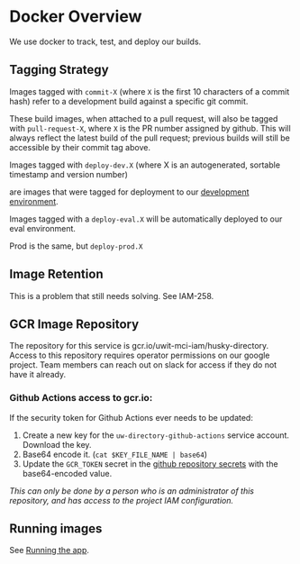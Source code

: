 # Docker Overview

We use docker to track, test, and deploy our builds. 

## Tagging Strategy

Images tagged with `commit-X` (where `X` is the first 10 characters of a commit hash)
refer to a development build against a specific git commit.

These build images, when attached to a pull request, will also be tagged with 
`pull-request-X`, where `X` is the PR number assigned by github. This will always 
reflect the latest build of the pull request; previous builds will still be 
accessible by their commit tag above.

Images tagged with `deploy-dev.X` (where X is an autogenerated, sortable timestamp and version number) 

are images that were tagged for deployment 
to our [development environment](https://github.com/uwit-iam/gcp-k8/tree/master/dev/uw-directory).

Images tagged with a `deploy-eval.X` will be 
automatically deployed to our eval environment. 

Prod is the same, but `deploy-prod.X`

## Image Retention

This is a problem that still needs solving. See IAM-258.

## GCR Image Repository

The repository for this service is gcr.io/uwit-mci-iam/husky-directory. Access to 
this repository requires operator permissions on our google project. Team members 
can reach out on slack for access if they do not have it already.

### Github Actions access to gcr.io:

If the security token for Github Actions ever needs to be updated:

1. Create a new key for the `uw-directory-github-actions` service account. Download 
   the key. 
1. Base64 encode it. (`cat $KEY_FILE_NAME | base64`)
1. Update the `GCR_TOKEN` secret in the [github repository secrets] with the 
   base64-encoded value.

_This can only be done by a person who is an administrator of this repository, and 
has access to the project IAM configuration._

## Running images

See [Running the app](running-the-app.md).

[development-server]: https://github.com/uwit-iam/uw-husky-directory/tree/main/docker/development-server.dockerfile 
[poetry-base]: https://gcr.io/uwit-mci-iam/poetry
[search-image-tags]: https://github.com/uwit-iam/uw-husky-directory/tree/main/scripts/search-image-tags.sh]
[commits]: commits.md
[gcr.io]: https://gcr.io/uwit-mci-iam/husky-directory
[github repository secrets]: https://github.com/UWIT-IAM/uw-husky-directory/settings/secrets/actions
